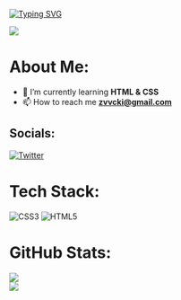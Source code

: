 [![Typing SVG](https://readme-typing-svg.demolab.com?font=Fira+Code&weight=600&size=30&pause=1000&color=F7A91C&width=435&lines=Hi+I'm+Hubert)](https://git.io/typing-svg)

[![](https://visitcount.itsvg.in/api?id=zvvcki&icon=5&color=12)](https://visitcount.itsvg.in)

#  About Me:
- 🌱 I’m currently learning **HTML & CSS**
- 📫 How to reach me **zvvcki@gmail.com**


##  Socials:
[![Twitter](https://img.shields.io/badge/Twitter-%231DA1F2.svg?logo=Twitter&logoColor=white)](https://twitter.com/zvvcki_) 

#  Tech Stack:
![CSS3](https://img.shields.io/badge/css3-%231572B6.svg?style=for-the-badge&logo=css3&logoColor=white) ![HTML5](https://img.shields.io/badge/html5-%23E34F26.svg?style=for-the-badge&logo=html5&logoColor=white)
#  GitHub Stats:
![](https://github-readme-stats.vercel.app/api/top-langs/?username=zvvcki&theme=dark&hide_border=false&include_all_commits=false&count_private=false&layout=compact)</br>
![](https://github-readme-streak-stats.herokuapp.com/?user=zvvcki&theme=vision-friendly-dark&hide_border=false)

